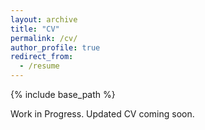 ```yaml
---
layout: archive
title: "CV"
permalink: /cv/
author_profile: true
redirect_from:
  - /resume
---
```


{% include base_path %}

Work in Progress. Updated CV coming soon.
